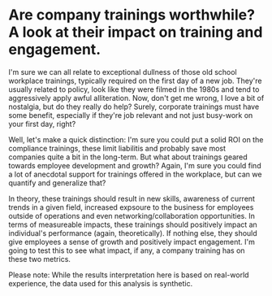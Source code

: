 # Are company trainings worthwhile? A look at their impact on training and engagement.

I'm sure we can all relate to exceptional dullness of those old school workplace trainings, typically required on the first day of a new job. They're usually related to policy, look like they were filmed in the 1980s and tend to aggressively apply awful alliteration. Now, don't get me wrong, I love a bit of nostalgia, but do they really do help? Surely, corporate trainings must have some benefit, especially if they're job relevant and not just busy-work on your first day, right?

Well, let's make a quick distinction: I'm sure you could put a solid ROI on the compliance trainings, these limit liabilitis and probably save most companies quite a bit in the long-term. But what about trainings geared towards employee development and growth? Again, I'm sure you could find a lot of anecdotal support for trainings offered in the workplace, but can we quantify and generalize that? 

In theory, these trainings should result in new skills, awareness of current trends in a given field, increased expsoure to the business for employees outside of operations and even networking/collaboration opportunities. In terms of measureable impacts, these trainings should positively impact an individual's performance (again, theoretically). If nothing else, they should give employees a sense of growth and positively impact engagement. I'm going to test this to see what impact, if any, a company training has on these two metrics.

Please note: While the results interpretation here is based on real-world experience, the data used for this analysis is synthetic. 
